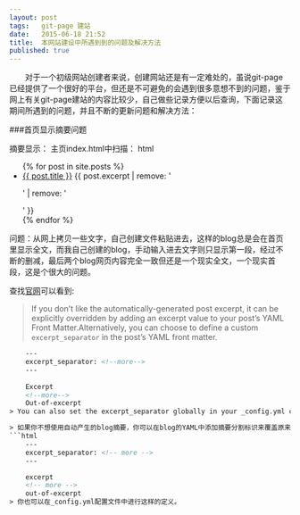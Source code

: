 ```yaml
---
layout: post
tags:   git-page 建站
date:   2015-06-18 21:52
title:  本网站建设中所遇到到的问题及解决方法
published: true
---
```


　　对于一个初级网站创建者来说，创建网站还是有一定难处的，虽说git-page已经提供了一个很好的平台，但还是不可避免的会遇到很多意想不到的问题，鉴于网上有关git-page建站的内容比较少，自己做些记录方便以后查询，下面记录这期间所遇到的问题，并且不断的更新问题和解决方法：

<!-- more -->

###首页显示摘要问题

摘要显示：
主页index.html中扫描：
	html
	<ul>
	  {% for post in site.posts %}
	    <li>
	 	  <a href="{{ post.url }}">{{ post.title }}</a>
		    {{ post.excerpt | remove: '<p>' | remove: '</p>' }}
	    </li>
	  {% endfor %}
	</ul>

问题：从网上拷贝一些文字，自己创建文件粘贴进去，这样的blog总是会在首页里显示全文，而我自己创建的blog，手动输入进去文字则只显示第一段，经过不断的删减，最后两个blog网页内容完全一致但还是一个现实全文，一个现实首段，这是个很大的问题。

查找[官网](http://jekyllrb.com/docs/posts/)可以看到:
> If you don’t like the automatically-generated post excerpt, it can be explicitly overridden by adding an excerpt value to your post’s YAML Front Matter.Alternatively, you can choose to define a custom `excerpt_separator` in the post’s YAML front matter. 
```html
	---
	excerpt_separator: <!--more-->
	---
	
	Excerpt
	<!--more-->
	Out-of-excerpt
> You can also set the excerpt_separator globally in your _config.yml configuration file.

> 如果你不想使用自动产生的blog摘要，你可以在blog的YAML中添加摘要分割标识来覆盖原来的机制。这里你可以在blog的YAML中定义一个`excerpt_separator`标签如下：
```html
	---
	excerpt_separator: <!-- more -->
	---

	excerpt
	<!-- more -->
	out-of-excerpt
> 你也可以在_config.yml配置文件中进行这样的定义。
